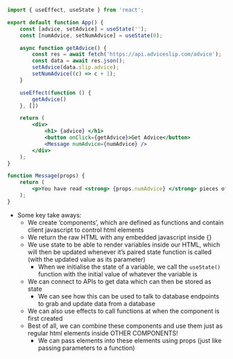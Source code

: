 ```jsx
import { useEffect, useState } from 'react';

export default function App() {
    const [advice, setAdvice] = useState('');
    const [numAdvice, setNumAdvice] = useState(0);

    async function getAdvice() {
        const res = await fetch('https://api.adviceslip.com/advice');
        const data = await res.json();
        setAdvice(data.slip.advice);
        setNumAdvice((c) => c + 1);
    }

    useEffect(function () {
        getAdvice()
    }, [])

    return (
        <div>
            <h1> {advice} </h1>
            <button onClick={getAdvice}>Get Advice</button>
            <Message numAdvice={numAdvice} />
        </div>
    );
}

function Message(props) {
    return (
        <p>You have read <strong> {props.numAdvice} </strong> pieces of advice </p>
    );
}
```

- Some key take aways:
	- We create ‘components’, which are defined as functions and contain client javascript to control html elements
	- We return the raw HTML with any embedded javascript inside {}
	- We use state to be able to render variables inside our HTML, which will then be updated whenever it’s paired state function is called (with the updated value as its parameter)
		- When we initialise the state of a variable, we call the `useState()` function with the initial value of whatever the variable is
	- We can connect to APIs to get data which can then be stored as state
		- We can see how this can be used to talk to database endpoints to grab and update data from a database
	- We can also use effects to call functions at when the component is first created
	- Best of all, we can combine these components and use them just as regular html elements inside OTHER COMPONENTS!
		- We can pass elements into these elements using props (just like passing parameters to a function)